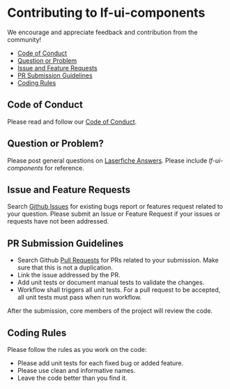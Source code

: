 <!--Copyright (c) Laserfiche.
Licensed under the MIT License. See LICENSE in the project root for license information.-->

# Contributing to lf-ui-components

We encourage and appreciate feedback and contribution from the community!

- [Code of Conduct](#coc)
- [Question or Problem](#question)
- [Issue and Feature Requests](#issue)
- [PR Submission Guidelines](#submit-pr)
- [Coding Rules](#rules)

## <a name="coc"></a> Code of Conduct

 Please read and follow our [Code of Conduct](https://github.com/Laserfiche/lf-ui-components/blob/main/code_of_conduct.md).

## <a name="question"></a> Question or Problem?

Please post general questions on [Laserfiche Answers](https://answers.laserfiche.com/). Please include *lf-ui-components* for reference.

## <a name="issue"></a> Issue and Feature Requests

Search [Github Issues](https://github.com/Laserfiche/lf-ui-components/issues) for existing bugs report or features request related to your question. Please submit an Issue or Feature Request if your issues or requests have not been addressed.

## <a name="submit-pr"></a> PR Submission Guidelines

- Search Github [Pull Requests](https://github.com/Laserfiche/lf-ui-components/pulls) for PRs related to your submission. Make sure that this is not a duplication.
- Link the issue addressed by the PR.
- Add unit tests or document manual tests to validate the changes.
- Workflow shall triggers all unit tests. For a pull request to be accepted, all unit tests must pass when run workflow.

After the submission, core members of the project will review the code.

## <a name="rules"></a> Coding Rules

Please follow the rules as you work on the code:

- Please add unit tests for each fixed bug or added feature.
- Please use clean and informative names.
- Leave the code better than you find it.
